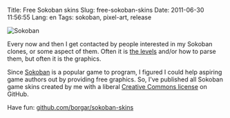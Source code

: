 Title: Free Sokoban skins
Slug: free-sokoban-skins
Date: 2011-06-30 11:56:55
Lang: en
Tags: sokoban, pixel-art, release

![Sokoban](/files/sokoban-skins.png)

Every now and then I get contacted by people interested in my Sokoban clones, or some aspect of them. Often it is [the levels][mysoko] and/or how to parse them, but often it is the graphics.

Since [Sokoban][sk] is a popular game to program, I figured I could help aspiring game authors out by providing free graphics. So, I've published all Sokoban game skins created by me with a liberal [Creative Commons license][cc] on GitHub.

Have fun: [github.com/borgar/sokoban-skins][gh]

[sk]: http://en.wikipedia.org/wiki/Sokoban
[cc]: http://creativecommons.org/licenses/by/3.0/
[mysoko]: http://borgar.net/programs/sokoban/
[gh]: https://github.com/borgar/sokoban-skins
